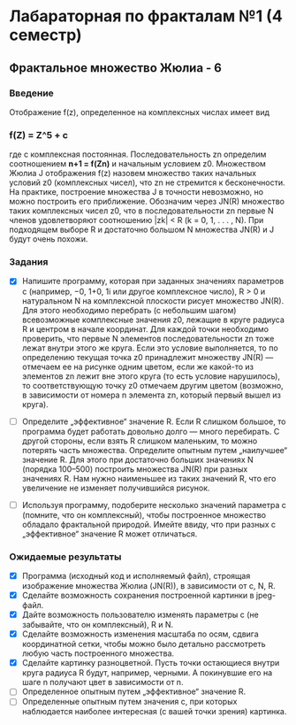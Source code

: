 # Лабараторная по фракталам №1 (4 семестр)

## Фрактальное множество Жюлиа - 6

### Введение

Отображение f(z), определенное на комплексных числах имеет вид


### f(Z) = Z^5 + c


где c комплексная постоянная. Последовательность zn определим соотношением **n+1 = f(Zn)** и начальным условием z0.
Множеством Жюлиа J отображения f(z) назовем множество таких начальных условий z0 (комплексных чисел), что zn не стремится к бесконечности.
На практике, построение множества J в точности невозможно, но можно построить его приближение. Обозначим через JN(R) множество таких комплексных чисел z0, что в последовательности
zn первые N членов удовлетворяют соотношению |zk| < R (k = 0, 1, . . . , N). При подходящем выборе R и достаточно большом N множества JN(R) и J будут очень похожи.


### Задания
- [x] Напишите программу, которая при заданных значениях параметров c (например, −0, 1+0, 1i или другое комплексное число), R > 0 и натуральном N на комплексной плоскости рисует множество JN(R). Для этого необходимо перебрать (с небольшим шагом) всевозможные комплексные значения z0, лежащие в круге радиуса R и центром в начале координат. Для каждой точки необходимо проверить, что первые N элементов последовательности zn тоже лежат внутри этого же круга. Если это условие выполняется, то по определению текущая точка z0 принадлежит множеству JN(R) — отмечаем ее на рисунке одним цветом, если же какой-то из элементов zn лежит вне этого круга (то есть условие нарушилось), то соответствующую точку z0 отмечаем другим цветом (возможно, в зависимости от номера n элемента zn, который первый вышел из круга).
- [ ] Определите „эффективное“ значение R. Если R слишком большое, то программа будет работать довольно долго — много перебирать. С другой стороны, если взять R слишком маленьким, то можно потерять часть множества. Определите опытным путем „наилучшее“ значение R. Для этого при достаточно больших значениях N (порядка 100–500) построить множества JN(R) при разных значениях R. Нам нужно наименьшее из таких значений R, что его увеличение не изменяет получившийся рисунок.
- [ ] Используя программу, подоберите несколько значений параметра c (помните, что он комплексный), чтобы построенное множество обладало фрактальной природой. Имейте ввиду, что при разных c „эффективное“ значение R может отличаться.


### Ожидаемые результаты
- [x] Программа (исходный код и исполняемый файл), строящая изображение множества Жюлиа (JN(R)), в зависимости от c, N, R.
- [x] Сделайте возможность сохранения построенной картинки в jpeg-файл.
- [x] Дайте возможность пользователю изменять параметры c (не забывайте, что он комплексный), R и N.
- [x] Сделайте возможность изменения масштаба по осям, сдвига координатной сетки, чтобы можно было детально рассмотреть любую часть построенного множества.
- [x] Сделайте картинку разноцветной. Пусть точки остающиеся внутри круга радиуса R будут, например, черными. А покинувшие его на шаге n получают цвет в зависимости от n.
- [ ] Определенное опытным путем „эффективное“ значение R.
- [ ] Определенные опытным путем значения c, при которых наблюдается наиболее интересная (с вашей точки зрения) картинка.
